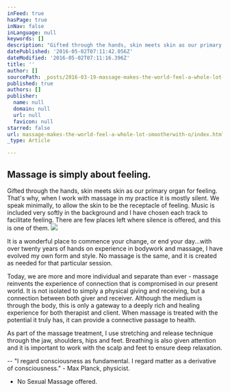 ```yaml
---
inFeed: true
hasPage: true
inNav: false
inLanguage: null
keywords: []
description: "Gifted through the hands, skin meets skin as our primary organ for feeling. That's why, when I work with massage in my practice it is mostly silent. We speak minimally, to allow the skin to be the receptacle of feeling. Music is included very softly in the background and I have chosen each track to facilitate feeling. There are few places left where silence is offered, and this is one of them. "
datePublished: '2016-05-02T07:11:42.056Z'
dateModified: '2016-05-02T07:11:16.396Z'
title: ''
author: []
sourcePath: _posts/2016-03-19-massage-makes-the-world-feel-a-whole-lot-smootherwith-o.md
published: true
authors: []
publisher:
  name: null
  domain: null
  url: null
  favicon: null
starred: false
url: massage-makes-the-world-feel-a-whole-lot-smootherwith-o/index.html
_type: Article

---
```

## Massage is simply about feeling. 

Gifted through the hands, skin meets skin as our primary organ for feeling. That's why, when I work with massage in my practice it is mostly silent. We speak minimally, to allow the skin to be the receptacle of feeling. Music is included very softly in the background and I have chosen each track to facilitate feeling. There are few places left where silence is offered, and this is one of them. ![](https://the-grid-user-content.s3-us-west-2.amazonaws.com/3e7f631d-93cf-4d03-957e-3a50c978d68d.jpg)

It is a wonderful place to commence your change, or end your day...with over twenty years of hands on experience in bodywork and massage, I have evolved my own form and style. No massage is the same, and it is created as needed for that particular session. 

Today, we are more and more individual and separate than ever - massage reinvents the experience of connection that is compromised in our present world. It is not isolated to simply a physical giving and receiving, but a connection between both giver and receiver. Although the medium is through the body, this is only a gateway to a deeply rich and healing experience for both therapist and client. When massage is treated with the potential it truly has, it can provide a connective passage to health. 

As part of the massage treatment, I use stretching and release technique through the jaw, shoulders, hips and feet. Breathing is also given attention and it is important to work with the scalp and feet to ensure deep relaxation. 

-- "I regard consciousness as fundamental. I regard matter as a derivative of consciousness." - Max Planck, physicist. 

* No Sexual Massage offered.